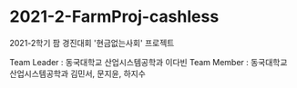 # 2021-2-FarmProj-cashless
2021-2학기 팜 경진대회 '현금없는사회' 프로젝트

   Team Leader : 동국대학교 산업시스템공학과 이다빈 
   Team Member : 동국대학교 산업시스템공학과 김민서, 문지윤, 하지수
